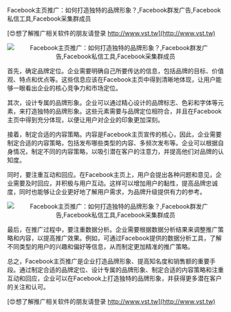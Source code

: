Facebook主页推广：如何打造独特的品牌形象？,Facebook群发广告,Facebook私信工具,Facebook采集群成员

[😍想了解推广相关软件的朋友请登录 http://www.vst.tw](http://www.vst.tw)

 <center><img src="https://vst.tw/MP4/tuiguang/png/7.png" alt="Facebook主页推广：如何打造独特的品牌形象？,Facebook群发广告,Facebook私信工具,Facebook采集群成员"></center>

首先，确定品牌定位。企业需要明确自己所要传达的信息，包括品牌的目标、价值观、特点和优点等。这些信息应该在Facebook主页中得到清晰地体现，让用户能够一眼看出企业的核心竞争力和市场定位。

其次，设计专属的品牌形象。企业可以通过精心设计的品牌标志、色彩和字体等元素，来打造独特的品牌形象。这些元素需要与品牌定位相符合，并且在Facebook主页中得到充分体现，以便让用户对企业的印象更加深刻。

接着，制定合适的内容策略。内容是Facebook主页宣传的核心，因此，企业需要制定合适的内容策略，包括发布哪些类型的内容、多频次发布等。企业可以根据自身情况，制定不同的内容策略，以吸引潜在客户的注意力，并提高他们对品牌的认知度。

同时，要注重互动和回应。在Facebook主页上，用户会提出各种问题和意见，企业需要及时回应，并积极与用户互动。这样可以增加用户的黏性，提高品牌忠诚度，同时也能够让企业更好地了解用户需求，为品牌升级提供有力的参考。

 <center><img src="https://vst.tw/MP4/tuiguang/png/4.png" alt="Facebook主页推广：如何打造独特的品牌形象？,Facebook群发广告,Facebook私信工具,Facebook采集群成员"></center>

最后，在推广过程中，要注重数据分析。企业需要根据数据分析结果来调整推广策略和内容，以提高推广效果。例如，可通过Facebook提供的数据分析工具，了解不同类型的用户的兴趣和偏好等信息，从而制定更加精准的推广策略。

总之，Facebook主页推广是企业打造品牌形象、提高知名度和销售额的重要手段。通过制定合适的品牌定位、设计专属的品牌形象、制定合适的内容策略和注重互动和回应，企业可以在Facebook上打造独特的品牌形象，并获得更多潜在客户的关注和认可。

[😍想了解推广相关软件的朋友请登录 http://www.vst.tw](http://www.vst.tw)



